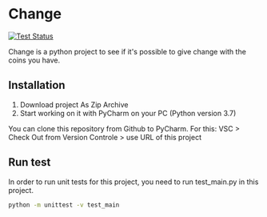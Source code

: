 # Сhange

[![Test Status](https://github.com/mycrln/change/actions/workflows/main.yml/badge.svg?branch=main)](https://github.com/mycrln/change/actions/workflows/main.yml)

Change is a python project to see if it's possible to give change with the coins you have.

## Installation

1) Download project As Zip Archive
2) Start working on it with PyCharm on your PC (Python version 3.7)

You can clone this repository from Github to PyCharm. For this:
VSC > Check Out from Version Controle > use URL of this project

## Run test

In order to run unit tests for this project, you need to run test_main.py in this project.

```bash
python -m unittest -v test_main
```
